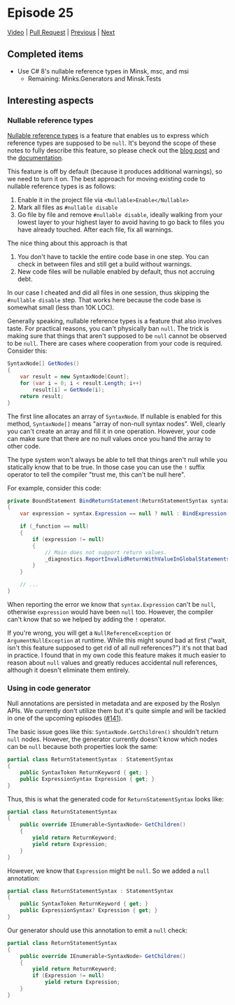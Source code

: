 # Episode 25

[Video](https://www.youtube.com/watch?v=SlHnM3aQfW0&list=PLRAdsfhKI4OWNOSfS7EUu5GRAVmze1t2y&index=25) |
[Pull Request](https://github.com/terrajobst/minsk/pull/144) |
[Previous](episode-24.md) |
[Next](episode-26.md)

## Completed items

* Use C# 8's nullable reference types in Minsk, msc, and msi
    - Remaining: Minks.Generators and Minsk.Tests

## Interesting aspects

### Nullable reference types

[Nullable reference types][post] is a feature that enables us to express which
reference types are supposed to be `null`. It's beyond the scope of these notes
to fully describe this feature, so please check out the [blog post][post] and
the [documentation][docs].

This feature is off by default (because it produces additional warnings), so we
need to turn it on. The best approach for moving existing code to nullable
reference types is as follows:

1. Enable it in the project file via `<Nullable>Enable</Nullable>`
2. Mark all files as `#nullable disable`
3. Go file by file and remove `#nullable disable`, ideally walking from your
   lowest layer to your highest layer to avoid having to go back to files you
   have already touched. After each file, fix all warnings.

The nice thing about this approach is that

1. You don't have to tackle the entire code base in one step. You can check in
   between files and still get a build without warnings.
2. New code files will be nullable enabled by default, thus not accruing debt.

In our case I cheated and did all files in one session, thus skipping the
`#nullable disable` step. That works here because the code base is somewhat
small (less than 10K LOC).

Generally speaking, nullable reference types is a feature that also involves
taste. For practical reasons, you can't physically ban `null`. The trick is
making sure that things that aren't supposed to be `null` cannot be observed to
be `null`. There are cases where cooperation from your code is required.
Consider this:

```C#
SyntaxNode[] GetNodes()
{
    var result = new SyntaxNode[Count];
    for (var i = 0; i < result.Length; i++)
        result[i] = GetNode(i);
    return result;
}
```

The first line allocates an array of `SyntaxNode`. If nullable is enabled for
this method, `SyntaxNode[]` means "array of non-null syntax nodes". Well,
clearly you can't create an array and fill it in one operation. However, your
code can make sure that there are no null values once you hand the array to
other code.

The type system won't always be able to tell that things aren't null while you
statically know that to be true. In those case you can use the `!` suffix
operator to tell the compiler "trust me, this can't be null here".

For example, consider this code:

```C#
private BoundStatement BindReturnStatement(ReturnStatementSyntax syntax)
{
    var expression = syntax.Expression == null ? null : BindExpression(syntax.Expression);

    if (_function == null)
    {
        if (expression != null)
        {
            // Main does not support return values.
            _diagnostics.ReportInvalidReturnWithValueInGlobalStatements(syntax.Expression!.Location);
        }
    }

    // ...
}
```

When reporting the error we know that `syntax.Expression` can't be `null`,
otherwise `expression` would have been `null` too. However, the compiler can't
know that so we helped by adding the `!` operator.

If you're wrong, you will get a `NullReferenceException` or
`ArgumentNullException` at runtime. While this might sound bad at first ("wait,
isn't this feature supposed to get rid of all null references?") it's not that
bad in practice. I found that in my own code this feature makes it much easier
to reason about `null` values and greatly reduces accidental null references,
although it doesn't eliminate them entirely.

[post]: https://devblogs.microsoft.com/dotnet/try-out-nullable-reference-types
[docs]: https://docs.microsoft.com/en-us/dotnet/csharp/nullable-references

### Using in code generator

Null annotations are persisted in metadata and are exposed by the Roslyn APIs.
We currently don't utilize them but it's quite simple and will be tackled in
one of the upcoming episodes ([#141]).

The basic issue goes like this: `SyntaxNode.GetChildren()` shouldn't return
`null` nodes. However, the generator currently doesn't know which nodes can be
`null` because both properties look the same:

```C#
partial class ReturnStatementSyntax : StatementSyntax
{
    public SyntaxToken ReturnKeyword { get; }
    public ExpressionSyntax Expression { get; }
}
```

Thus, this is what the generated code for `ReturnStatementSyntax` looks like:

```C#
partial class ReturnStatementSyntax
{
    public override IEnumerable<SyntaxNode> GetChildren()
    {
        yield return ReturnKeyword;
        yield return Expression;
    }
}
```

However, we know that `Expression` might be `null`. So we added a `null`
annotation:

```C#
partial class ReturnStatementSyntax : StatementSyntax
{
    public SyntaxToken ReturnKeyword { get; }
    public ExpressionSyntax? Expression { get; }
}
```

Our generator should use this annotation to emit a `null` check:

```C#
partial class ReturnStatementSyntax
{
    public override IEnumerable<SyntaxNode> GetChildren()
    {
        yield return ReturnKeyword;
        if (Expression != null)
            yield return Expression;
    }
}
```

[#141]: https://github.com/terrajobst/minsk/issues/141